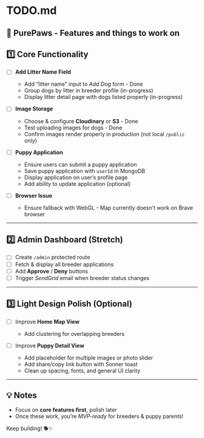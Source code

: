 # TODO.md

## 🐾 PurePaws - Features and things to work on

## 1️⃣ Core Functionality

- [ ] **Add Litter Name Field**
  - Add “litter name” input to *Add Dog* form - Done
  - Group dogs by litter in breeder profile (in-progress)
  - Display litter detail page with dogs listed properly (in-progress)

- [ ] **Image Storage**
  - Choose & configure **Cloudinary** or **S3** - Done
  - Test uploading images for dogs - Done
  - Confirm images render properly in production (not local `/public` only)

- [ ] **Puppy Application**
  - Ensure users can submit a puppy application
  - Save puppy application with `userId` in MongoDB
  - Display application on user’s profile page
  - Add ability to update application (optional)

- [ ] **Browser Issue**
  - Ensure fallback with WebGL - Map currently doesn't work on Brave browser 


---

## 2️⃣ Admin Dashboard (Stretch)

- [ ] Create `/admin` protected route
- [ ] Fetch & display all breeder applications
- [ ] Add **Approve** / **Deny** buttons
- [ ] Trigger *SendGrid* email when breeder status changes

---

## 3️⃣ Light Design Polish (Optional)

- [ ] Improve **Home Map View**
  - Add clustering for overlapping breeders 

- [ ] Improve **Puppy Detail View**
  - Add placeholder for multiple images or photo slider
  - Add share/copy link button with Sonner toast
  - Clean up spacing, fonts, and general UI clarity

---

## 💡 Notes

- Focus on **core features first**, polish later
- Once these work, you’re *MVP-ready* for breeders & puppy parents!

Keep building! 🐕✨